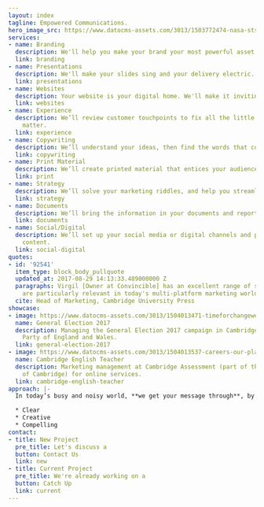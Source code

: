 ```yaml
---
layout: index
tagline: Empowered Communications.
hero_image_src: https://www.datocms-assets.com/3013/1503772474-nasa-sts130-s-043-2.png
services:
- name: Branding
  description: We'll help you make your brand your most powerful asset.
  link: branding
- name: Presentations
  description: We'll make your slides sing and your delivery electric.
  link: presentations
- name: Websites
  description: Your website is your digital home. We'll make it inviting.
  link: websites
- name: Experience
  description: We’ll review customer touchpoints to fix all the little things that
    matter.
  link: experience
- name: Copywriting
  description: We’ll understand your ideas, then find the words that communicate them.
  link: copywriting
- name: Print Material
  description: We’ll create printed material that entices your audience to engage.
  link: print
- name: Strategy
  description: We’ll solve your marketing riddles, and help you streamline your operation.
  link: strategy
- name: Documents
  description: We’ll bring the information in your documents and reports into focus.
  link: documents
- name: Social/Digital
  description: We’ll set up your social media or digital channels and prepare their
    content.
  link: social-digital
quotes:
- id: '92541'
  item_type: block_body_pullquote
  updated_at: 2017-08-29 14:13:33.489000000 Z
  paragraphs: Virgil [Owner at Convincible] has an excellent range of skills that
    are particularly relevant in today's multi-platform marketing world.
  cite: Head of Marketing, Cambridge University Press
showcase:
- image: https://www.datocms-assets.com/3013/1504013471-timeforchangeweb.jpg
  name: General Election 2017
  description: Managing the General Election 2017 campaign in Cambridge for the Green
    Party of England and Wales.
  link: general-election-2017
- image: https://www.datocms-assets.com/3013/1504013537-careers-our-places-page-1.jpg
  name: Cambridge English Teacher
  description: Marketing management at Cambridge Assessment (part of the University
    of Cambridge) for online services.
  link: cambridge-english-teacher
approach: |-
  In today’s busy and noisy world, **we get your message through**, by making it –

  * Clear
  * Creative
  * Compelling
contact:
- title: New Project
  pre_title: Let's discuss a
  button: Contact Us
  link: new
- title: Current Project
  pre_title: We're already working on a
  button: Catch Up
  link: current
---
```


